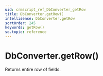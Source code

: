 ```yaml
---
uid: crmscript_ref_DbConverter_getRow
title: DbConverter.getRow()
intellisense: DbConverter.getRow
sortOrder: 245
keywords: getRow()
so.topic: reference
---
```


# DbConverter.getRow()

Returns entire row of fields.

